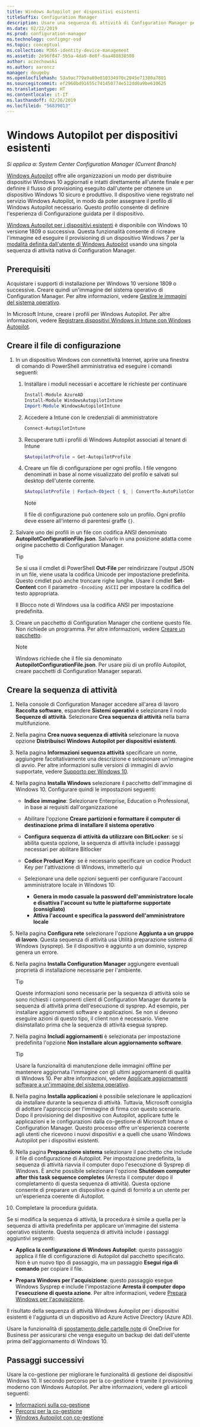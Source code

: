 ```yaml
---
title: Windows Autopilot per dispositivi esistenti
titleSuffix: Configuration Manager
description: Usare una sequenza di attività di Configuration Manager per ricreare l'immagine ed eseguire il provisioning di un dispositivo Windows 7 per la modalità definita dall'utente di Windows Autopilot
ms.date: 02/22/2019
ms.prod: configuration-manager
ms.technology: configmgr-osd
ms.topic: conceptual
ms.collection: M365-identity-device-management
ms.assetid: 2e96f847-5b5a-4da9-8e8f-6aa488838508
author: aczechowski
ms.author: aaroncz
manager: dougeby
ms.openlocfilehash: 53a9ac779a9a89e010334970c2045e71380a7801
ms.sourcegitcommit: ef2960bd91655c741450774e512dd0a9be610625
ms.translationtype: HT
ms.contentlocale: it-IT
ms.lasthandoff: 02/26/2019
ms.locfileid: "56839013"
---
```

# <a name="windows-autopilot-for-existing-devices"></a>Windows Autopilot per dispositivi esistenti
<!--3607717, fka 1358333-->

*Si applica a: System Center Configuration Manager (Current Branch)*

[Windows Autopilot](https://docs.microsoft.com/windows/deployment/windows-autopilot/windows-autopilot) offre alle organizzazioni un modo per distribuire dispositivi Windows 10 aggiornati e intatti direttamente all'utente finale e per definire il flusso di provisioning eseguito dall'utente per ottenere un dispositivo Windows 10 sicuro e produttivo. Il dispositivo viene registrato nel servizio Windows Autopilot, in modo da poter assegnare il profilo di Windows Autopilot necessario. Questo profilo consente di definire l'esperienza di Configurazione guidata per il dispositivo. 

[Windows Autopilot per i dispositivi esistenti](https://techcommunity.microsoft.com/t5/Windows-IT-Pro-Blog/New-Windows-Autopilot-capabilities-and-expanded-partner-support/ba-p/260430) è disponibile con Windows 10 versione 1809 o successiva. Questa funzionalità consente di ricreare l'immagine ed eseguire il provisioning di un dispositivo Windows 7 per la [modalità definita dall'utente di Windows Autopilot](https://docs.microsoft.com/windows/deployment/windows-autopilot/user-driven) usando una singola sequenza di attività nativa di Configuration Manager. 



## <a name="prerequisites"></a>Prerequisiti

Acquistare i supporti di installazione per Windows 10 versione 1809 o successive. Creare quindi un'immagine del sistema operativo di Configuration Manager. Per altre informazioni, vedere [Gestire le immagini del sistema operativo](/sccm/osd/get-started/manage-operating-system-images).

In Microsoft Intune, creare i profili per Windows Autopilot. Per altre informazioni, vedere [Registrare dispositivi Windows in Intune con Windows Autopilot](https://docs.microsoft.com/intune/enrollment-autopilot).


## <a name="create-the-configuration-file"></a>Creare il file di configurazione

1. In un dispositivo Windows con connettività Internet, aprire una finestra di comando di PowerShell amministrativa ed eseguire i comandi seguenti:  

    1. Installare i moduli necessari e accettare le richieste per continuare  
        ``` PowerShell  
        Install-Module AzureAD
        Install-Module WindowsAutopilotIntune 
        Import-Module WindowsAutopilotIntune 
        ```

    2. Accedere a Intune con le credenziali di amministratore  
        ``` PowerShell  
        Connect-AutopilotIntune 
        ```

    3. Recuperare tutti i profili di Windows Autopilot associati al tenant di Intune  
        ``` PowerShell  
        $AutopilotProfile = Get-AutopilotProfile
        ```

    4. Creare un file di configurazione per ogni profilo. I file vengono denominati in base al nome visualizzato del profilo e salvati sul desktop dell'utente corrente.<!--PowerShell example courtesy of GitHub user treestryder from SCCMDocs issue #1196-->  
        ``` PowerShell  
        $AutopilotProfile | ForEach-Object { $_ | ConvertTo-AutoPilotConfigurationJSON | Set-Content -Encoding Ascii "~\Desktop\$($_.displayName).json" }
        ```  

        > [!Note]  
        > Il file di configurazione può contenere solo un profilo. Ogni profilo deve essere all'interno di parentesi graffe `{}`.  

2. Salvare uno dei profili in un file con codifica ANSI denominato **AutopilotConfigurationFile.json**. Salvarlo in una posizione adatta come origine pacchetto di Configuration Manager.  

    > [!Tip]  
    > Se si usa il cmdlet di PowerShell **Out-File** per reindirizzare l'output JSON in un file, viene usata la codifica Unicode per impostazione predefinita. Questo cmdlet può anche troncare righe lunghe. Usare il cmdlet **Set-Content** con il parametro `-Encoding ASCII` per impostare la codifica del testo appropriata.   
    > 
    > Il Blocco note di Windows usa la codifica ANSI per impostazione predefinita.  

3. Creare un pacchetto di Configuration Manager che contiene questo file. Non richiede un programma. Per altre informazioni, vedere [Creare un pacchetto](/sccm/apps/deploy-use/packages-and-programs#create-a-package-and-program).  

    > [!NOTE]  
    > Windows richiede che il file sia denominato **AutopilotConfigurationFile.json**. Per usare più di un profilo Autopilot, creare pacchetti di Configuration Manager separati.  



## <a name="create-the-task-sequence"></a>Creare la sequenza di attività

1. Nella console di Configuration Manager accedere all'area di lavoro **Raccolta software**, espandere **Sistemi operativi** e selezionare il nodo **Sequenze di attività**. Selezionare **Crea sequenza di attività** nella barra multifunzione.  

2. Nella pagina **Crea nuova sequenza di attività** selezionare la nuova opzione **Distribuisci Windows Autopilot per dispositivi esistenti**.  

3. Nella pagina **Informazioni sequenza attività** specificare un nome, aggiungere facoltativamente una descrizione e selezionare un'immagine di avvio. Per altre informazioni sulle versioni di immagini di avvio supportate, vedere [Supporto per Windows 10](/sccm/core/plan-design/configs/support-for-windows-10#windows-10-adk).  

4. Nella pagina **Installa Windows** selezionare il pacchetto dell'immagine di Windows 10. Configurare quindi le impostazioni seguenti:  

    - **Indice immagine**: Selezionare Enterprise, Education o Professional, in base ai requisiti dall'organizzazione  

    - Abilitare l'opzione **Creare partizioni e formattare il computer di destinazione prima di installare il sistema operativo**  

    - **Configura sequenza di attività da utilizzare con BitLocker**: se si abilita questa opzione, la sequenza di attività include i passaggi necessari per abilitare Bitlocker  

    - **Codice Product Key**: se è necessario specificare un codice Product Key per l'attivazione di Windows, immetterlo qui  

    - Selezionare una delle opzioni seguenti per configurare l'account amministratore locale in Windows 10:  
        - **Genera in modo casuale la password dell'amministratore locale e disattiva l'account su tutte le piattaforme supportate (consigliato)**
        - **Attiva l'account e specifica la password dell'amministratore locale**

5. Nella pagina **Configura rete** selezionare l'opzione **Aggiunta a un gruppo di lavoro**. Questa sequenza di attività usa Utilità preparazione sistema di Windows (sysprep). Se il dispositivo è aggiunto a un dominio, sysprep genera un errore.  

6. Nella pagina **Installa Configuration Manager** aggiungere eventuali proprietà di installazione necessarie per l'ambiente.  

    > [!Tip]  
    > Queste informazioni sono necessarie per la sequenza di attività solo se sono richiesti i componenti client di Configuration Manager durante la sequenza di attività prima dell'esecuzione di sysprep. Ad esempio, per installare aggiornamenti software o applicazioni. Se non si devono eseguire azioni di questo tipo, il client non è necessario. Viene disinstallato prima che la sequenza di attività esegua sysprep.  

7. Nella pagina **Includi aggiornamenti** è selezionata per impostazione predefinita l'opzione **Non installare alcun aggiornamento software**.  

    > [!Tip]  
    > Usare la funzionalità di manutenzione delle immagini offline per mantenere aggiornata l'immagine con gli ultimi aggiornamenti di qualità di Windows 10. Per altre informazioni, vedere [Applicare aggiornamenti software a un'immagine del sistema operativo](/sccm/osd/get-started/manage-operating-system-images#BKMK_OSImagesApplyUpdates).  

8. Nella pagina **Installa applicazioni** è possibile selezionare le applicazioni da installare durante la sequenza di attività. Tuttavia, Microsoft consiglia di adottare l'approccio per l'immagine di firma con questo scenario. Dopo il provisioning del dispositivo con Autopilot, applicare tutte le applicazioni e le configurazioni dalla co-gestione di Microsoft Intune o Configuration Manager. Questo processo offre un'esperienza coerente agli utenti che ricevono i nuovi dispositivi e a quelli che usano Windows Autopilot per i dispositivi esistenti.  

8. Nella pagina **Preparazione sistema** selezionare il pacchetto che include il file di configurazione di Autopilot. Per impostazione predefinita, la sequenza di attività riavvia il computer dopo l'esecuzione di Sysprep di Windows. È anche possibile selezionare l'opzione **Shutdown computer after this task sequence completes** (Arresta il computer dopo il completamento di questa sequenza di attività). Questa opzione consente di preparare un dispositivo e quindi di fornirlo a un utente per un'esperienza coerente di Autopilot.  

9. Completare la procedura guidata.  

Se si modifica la sequenza di attività, la procedura è simile a quella per la sequenza di attività predefinita per applicare un'immagine del sistema operativo esistente. Questa sequenza di attività include i passaggi aggiuntivi seguenti:  

- **Applica la configurazione di Windows Autopilot**: questo passaggio applica il file di configurazione di Autopilot dal pacchetto specificato. Non è un nuovo tipo di passaggio, ma un passaggio **Esegui riga di comando** per copiare il file.  

- **Prepara Windows per l'acquisizione**: questo passaggio esegue Windows Sysprep e include l'impostazione **Arresta il computer dopo l'esecuzione di questa azione**. Per altre informazioni, vedere [Prepara Windows per l'acquisizione](/sccm/osd/understand/task-sequence-steps#BKMK_PrepareWindowsforCapture).  

Il risultato della sequenza di attività Windows Autopilot per i dispositivi esistenti è l'aggiunta di un dispositivo ad Azure Active Directory (Azure AD). 

Usare la funzionalità di [spostamento delle cartelle note](https://docs.microsoft.com/onedrive/redirect-known-folders) di OneDrive for Business per assicurarsi che venga eseguito un backup dei dati dell'utente prima dell'aggiornamento di Windows 10.



## <a name="next-steps"></a>Passaggi successivi

Usare la co-gestione per migliorare le funzionalità di gestione dei dispositivi Windows 10. Il secondo percorso per la co-gestione è tramite il provisioning moderno con Windows Autopilot. Per altre informazioni, vedere gli articoli seguenti:

- [Informazioni sulla co-gestione](/sccm/comanage/overview)
- [Percorsi per la co-gestione](/sccm/comanage/quickstart-paths)
- [Windows Autopilot con co-gestione](/sccm/comanage/quickstart-autopilot)

